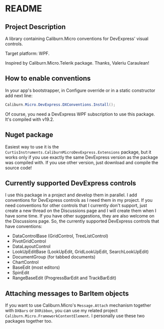 # README

## Project Description

A library containing Caliburn.Micro conventions for DevExpress' visual controls.

Target platform: WPF.

Inspired by Caliburn.Micro.Telerik package. Thanks, Valeriu Caraulean!

## How to enable conventions

In your app's bootstrapper, in Configure override or in a static constructor add next line:

```csharp
Caliburn.Micro.DevExpress.DXConventions.Install();
```

Of course, you need a DevExpress WPF subscription to use this package. It's compiled with v19.2.

## Nuget package

Easiest way to use it is the `CurtisInstruments.CaliburnMicroDevExpress.Extensions` package, but it works only if you use exactly the same DevExpress version as the package was compiled with. If you use other version, just download and compile the source code!

## Currently supported DevExpress controls

I use this package in a project and develop them in parallel. I add conventions for DevExpress controls as I need them in my project. If you need conventions for other controls that I currently don't support, just create a new thread on the Discussions page and I will create them when I have some time. If you have other suggestions, they are also welcome on the Discussions page.
So, the currently supported DevExpress controls that have conventions:

- DataControlBase (GridControl, TreeListControl)
- PivotGridControl
- DataLayoutControl
- LookUpEditBase (LookUpEdit, GridLookUpEdit, SearchLookUpEdit)
- DocumentGroup (for tabbed documents)
- ChartControl
- BaseEdit (most editors)
- SpinEdit
- RangeBaseEdit (ProgressBarEdit and TrackBarEdit)

## Attaching messages to BarItem objects

If you want to use Caliburn.Micro's `Message.Attach` mechanism together with `DXBars` or `DXRibbon`, you can use my related project `Caliburn.Micro.FrameworkContentElement`. I personally use these two packages together too.
